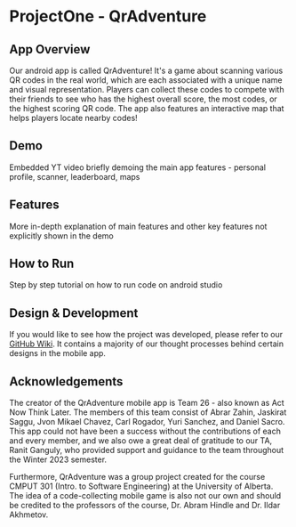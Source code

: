 # ProjectOne - QrAdventure

## App Overview
Our android app is called QrAdventure! It's a game about scanning various QR codes in the real world, which are each associated with a unique name and visual representation. Players can collect these codes to compete with their friends to see who has the highest overall score, the most codes, or the highest scoring QR code. The app also features an interactive map that helps players locate nearby codes!

## Demo
Embedded YT video briefly demoing the main app features - personal profile, scanner, leaderboard, maps

## Features
More in-depth explanation of main features and other key features not explicitly shown in the demo

## How to Run
Step by step tutorial on how to run code on android studio

## Design & Development
If you would like to see how the project was developed, please refer to our [GitHub Wiki](https://github.com/CMPUT301W23T26-0/ProjectOne/wiki). It contains a majority of our thought processes behind certain designs in the mobile app.

## Acknowledgements
The creator of the QrAdventure mobile app is Team 26 - also known as Act Now Think Later. The members of this team consist of Abrar Zahin, Jaskirat Saggu, Jvon Mikael Chavez, Carl Rogador, Yuri Sanchez, and Daniel Sacro. This app could not have been a success without the contributions of each and every member, and we also owe a great deal of gratitude to our TA, Ranit Ganguly, who provided support and guidance to the team throughout the Winter 2023 semester.

Furthermore, QrAdventure was a group project created for the course CMPUT 301 (Intro. to Software Engineering) at the University of Alberta. The idea of a code-collecting mobile game is also not our own and should be credited to the professors of the course, Dr. Abram Hindle and Dr. Ildar Akhmetov.
